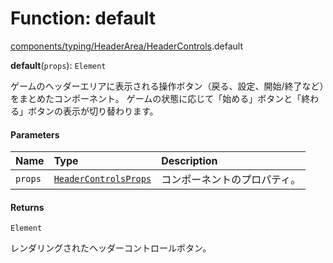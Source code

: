 # Function: default

[components/typing/HeaderArea/HeaderControls](../modules/components_typing_HeaderArea_HeaderControls.md).default

**default**(`props`): `Element`

ゲームのヘッダーエリアに表示される操作ボタン（戻る、設定、開始/終了など）をまとめたコンポーネント。
ゲームの状態に応じて「始める」ボタンと「終わる」ボタンの表示が切り替わります。

#### Parameters

| Name | Type | Description |
| :------ | :------ | :------ |
| `props` | [`HeaderControlsProps`](../types/types.HeaderControlsProps.md) | コンポーネントのプロパティ。 |

#### Returns

`Element`

レンダリングされたヘッダーコントロールボタン。
